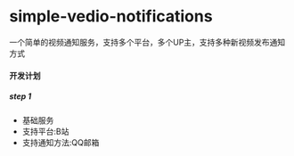 # simple-vedio-notifications
一个简单的视频通知服务，支持多个平台，多个UP主，支持多种新视频发布通知方式

#### 开发计划

##### step 1
- 基础服务
- 支持平台:B站
- 支持通知方法:QQ邮箱


